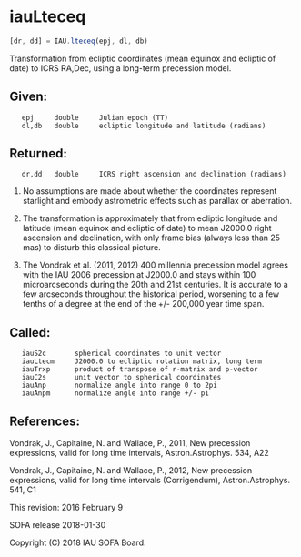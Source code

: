 # iauLteceq

```js
[dr, dd] = IAU.lteceq(epj, dl, db)
```

Transformation from ecliptic coordinates (mean equinox and ecliptic
of date) to ICRS RA,Dec, using a long-term precession model.

## Given:
```
   epj     double     Julian epoch (TT)
   dl,db   double     ecliptic longitude and latitude (radians)
```

## Returned:
```
   dr,dd   double     ICRS right ascension and declination (radians)
```

1) No assumptions are made about whether the coordinates represent
   starlight and embody astrometric effects such as parallax or
   aberration.

2) The transformation is approximately that from ecliptic longitude
   and latitude (mean equinox and ecliptic of date) to mean J2000.0
   right ascension and declination, with only frame bias (always
   less than 25 mas) to disturb this classical picture.

3) The Vondrak et al. (2011, 2012) 400 millennia precession model
   agrees with the IAU 2006 precession at J2000.0 and stays within
   100 microarcseconds during the 20th and 21st centuries.  It is
   accurate to a few arcseconds throughout the historical period,
   worsening to a few tenths of a degree at the end of the
   +/- 200,000 year time span.

## Called:
```
   iauS2c       spherical coordinates to unit vector
   iauLtecm     J2000.0 to ecliptic rotation matrix, long term
   iauTrxp      product of transpose of r-matrix and p-vector
   iauC2s       unit vector to spherical coordinates
   iauAnp       normalize angle into range 0 to 2pi
   iauAnpm      normalize angle into range +/- pi
```

## References:

  Vondrak, J., Capitaine, N. and Wallace, P., 2011, New precession
  expressions, valid for long time intervals, Astron.Astrophys. 534,
  A22

  Vondrak, J., Capitaine, N. and Wallace, P., 2012, New precession
  expressions, valid for long time intervals (Corrigendum),
  Astron.Astrophys. 541, C1

This revision:  2016 February 9

SOFA release 2018-01-30

Copyright (C) 2018 IAU SOFA Board.